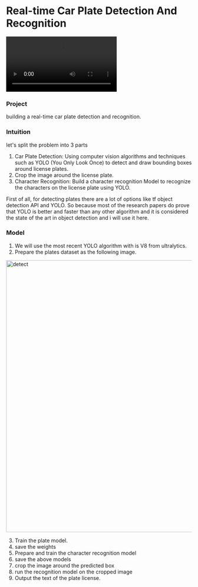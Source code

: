 # Real-time Car Plate Detection And Recognition

![Video](output_video.mp4)


### Project
  building a real-time car plate detection and recognition.
  
### Intuition
  let's split the problem into 3 parts
  1. Car Plate Detection: Using computer vision algorithms and techniques such as YOLO (You Only Look Once) to detect and draw bounding boxes around license plates.
  2. Crop the image around the license plate.
  3. Character Recognition: Build a character recognition Model to recognize the characters on the license plate using YOLO.

  First of all, for detecting plates there are a lot of options like tf object detection API and YOLO.
  So because most of the research papers do prove that YOLO is better and faster than any other algorithm and it is considered the state of the art in object detection 
  and i will use it here.

### Model
  1. We will use the most recent YOLO algorithm with is V8 from ultralytics.
  2. Prepare the plates dataset as the following image.
  <img width="739" alt="detect" src="https://user-images.githubusercontent.com/26833433/134436012-65111ad1-9541-4853-81a6-f19a3468b75f.png">
  
  3. Train the plate model.
  4. save the weights
  5. Prepare and train the character recognition model
  6. save the above models
  7. crop the image around the predicted box
  8. run the recognition model on the cropped image
  9. Output the text of the plate license.

   
